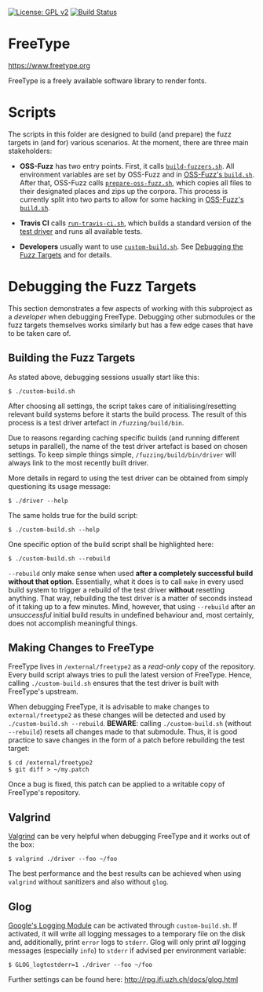 [![License: GPL v2](https://img.shields.io/badge/License-GPL%20v2-blue.svg)](https://www.gnu.org/licenses/old-licenses/gpl-2.0.en.html)
[![Build Status](https://travis-ci.org/freetype/freetype2-testing.svg?branch=master)](https://travis-ci.org/freetype/freetype2-testing)

# FreeType

https://www.freetype.org

FreeType is a freely available software library to render fonts.

# Scripts

The scripts in this folder are designed to build (and prepare) the fuzz
targets in (and for) various scenarios.  At the moment, there are three main
stakeholders:

- **OSS-Fuzz**   has two entry points.  First, it calls
                 [`build-fuzzers.sh`](build-fuzzers.sh).  All environment
                 variables are set by OSS-Fuzz and in
                 [OSS-Fuzz's `build.sh`](https://github.com/google/oss-fuzz/blob/master/projects/freetype2/build.sh).
                 After that, OSS-Fuzz calls
                 [`prepare-oss-fuzz.sh`](prepare-oss-fuzz.sh), which copies
                 all files to their designated places and zips up the corpora.
                 This process is currently split into two parts to allow for
                 some hacking in
                 [OSS-Fuzz's `build.sh`](https://github.com/google/oss-fuzz/blob/master/projects/freetype2/build.sh).

- **Travis CI**  calls [`run-travis-ci.sh`](run-travis-ci.sh), which builds a
                 standard version of the [test driver](/fuzzing/src/driver)
                 and runs all available tests.

- **Developers** usually want to use [`custom-build.sh`](custom-build.sh). See
                 [Debugging the Fuzz Targets](#debugging-the-fuzz-targets)
                 and for details.

# Debugging the Fuzz Targets

This section demonstrates a few aspects of working with this subproject as a
*developer* when debugging FreeType.  Debugging other submodules or the fuzz
targets themselves works similarly but has a few edge cases that have to be
taken care of.

## Building the Fuzz Targets

As stated above, debugging sessions usually start like this:

```
$ ./custom-build.sh
```

After choosing all settings, the script takes care of initialising/resetting
relevant build systems before it starts the build process.  The result of this
process is a test driver artefact in `/fuzzing/build/bin`.

Due to reasons regarding caching specific builds (and running different setups
in parallel), the name of the test driver artefact is based on chosen
settings.  To keep simple things simple, `/fuzzing/build/bin/driver` will
always link to the most recently built driver.

More details in regard to using the test driver can be obtained from simply
questioning its usage message:

```
$ ./driver --help
```

The same holds true for the build script:

```
$ ./custom-build.sh --help
```

One specific option of the build script shall be highlighted here:

```
$ ./custom-build.sh --rebuild
```

`--rebuild` only make sense when used **after a completely successful build
without that option**.  Essentially, what it does is to call `make` in every
used build system to trigger a rebuild of the test driver **without**
resetting anything.  That way, rebuilding the test driver is a matter of
seconds instead of it taking up to a few minutes.  Mind, however, that using
`--rebuild` after an *unsuccessful* initial build results in undefined
behaviour and, most certainly, does not accomplish meaningful things.

## Making Changes to FreeType

FreeType lives in `/external/freetype2` as a *read-only* copy of the
repository.  Every build script always tries to pull the latest version of
FreeType.  Hence, calling `./custom-build.sh` ensures that the test driver is
built with FreeType's upstream.

When debugging FreeType, it is advisable to make changes to
`external/freetype2` as these changes will be detected and used by
`./custom-build.sh --rebuild`.  **BEWARE**: calling `./custom-build.sh`
(without `--rebuild`) resets all changes made to that submodule.  Thus, it is
good practice to save changes in the form of a patch before rebuilding the
test target:

```
$ cd /external/freetype2
$ git diff > ~/my.patch
```

Once a bug is fixed, this patch can be applied to a writable copy of
FreeType's repository.

## Valgrind

[Valgrind](http://valgrind.org) can be very helpful when debugging FreeType
and it works out of the box:

```
$ valgrind ./driver --foo ~/foo
```

The best performance and the best results can be achieved when using
`valgrind` without sanitizers and also without `glog`.

## Glog

[Google's Logging Module](https://github.com/google/glog) can be activated
through `custom-build.sh`.  If activated, it will write all logging messages
to a temporary file on the disk and, additionally, print `error` logs to
`stderr`.  Glog will only print *all* logging messages (especially `info`) to
`stderr` if advised per environment variable:

```
$ GLOG_logtostderr=1 ./driver --foo ~/foo
```

Further settings can be found here: http://rpg.ifi.uzh.ch/docs/glog.html

